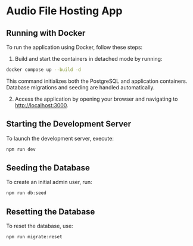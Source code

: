 # Audio File Hosting App

## Running with Docker
To run the application using Docker, follow these steps:

1. Build and start the containers in detached mode by running:
  ```bash
  docker compose up --build -d
  ```
  This command initializes both the PostgreSQL and application containers. Database migrations and seeding are handled automatically.

2. Access the application by opening your browser and navigating to [http://localhost:3000](http://localhost:3000).

## Starting the Development Server
To launch the development server, execute:
```bash
npm run dev
```

## Seeding the Database
To create an initial admin user, run:
```bash
npm run db:seed
```

## Resetting the Database
To reset the database, use:
```bash
npm run migrate:reset
```